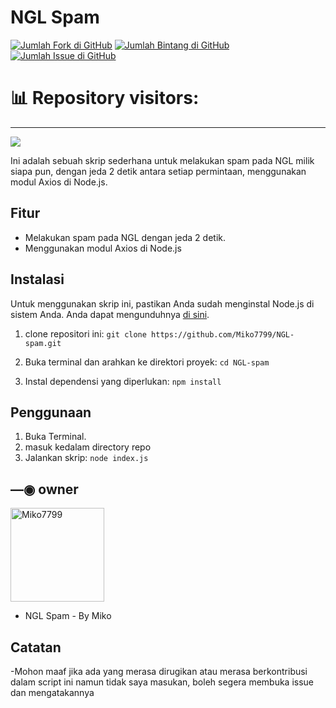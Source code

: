 # NGL Spam

[![Jumlah Fork di GitHub](https://img.shields.io/github/forks/Miko7799/NGL-spam)](https://github.com/Miko7799/NGL-spam/network)
[![Jumlah Bintang di GitHub](https://img.shields.io/github/stars/Miko7799/NGL-spam)](https://github.com/Miko7799/NGL-spam/stargazers)
[![Jumlah Issue di GitHub](https://img.shields.io/github/issues/Miko7799/NGL-spam)](https://github.com/Miko7799/NGL-spam/issues)

# 📊 Repository visitors:
---
[![](https://moe-counter.glitch.me/get/@:Miko7799/NGL-spam?theme=aso)](https://visitcount.itsvg.in)

Ini adalah sebuah skrip sederhana untuk melakukan spam pada NGL milik siapa pun, dengan jeda 2 detik antara setiap permintaan, menggunakan modul Axios di Node.js.

## Fitur

- Melakukan spam pada NGL dengan jeda 2 detik.
- Menggunakan modul Axios di Node.js 

## Instalasi

Untuk menggunakan skrip ini, pastikan Anda sudah menginstal Node.js di sistem Anda. Anda dapat mengunduhnya [di sini](https://nodejs.org/).

1. clone repositori ini: 
  ```git clone https://github.com/Miko7799/NGL-spam.git ```

2. Buka terminal dan arahkan ke direktori proyek:
 ``` cd NGL-spam ```

3. Instal dependensi yang diperlukan:
 ``` npm install ```

## Penggunaan

1. Buka Terminal.
2. masuk kedalam directory repo
3. Jalankan skrip:
 ``` node index.js ```

## —◉ owner
<a href="https://github.com/Miko7799"><img src="https://github.com/Miko7799.png" width="150" height="150" alt="Miko7799"/></a>
- NGL Spam  - By Miko

## Catatan
-Mohon maaf jika ada yang merasa dirugikan atau merasa berkontribusi dalam script ini namun tidak saya masukan, boleh segera membuka issue dan mengatakannya 
